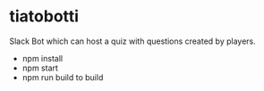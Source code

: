 # tiatobotti
Slack Bot which can host a quiz with questions created by players.

* npm install
* npm start
* npm run build to build
